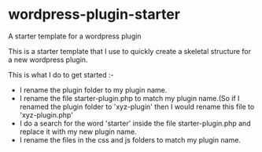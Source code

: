 # wordpress-plugin-starter
A starter template for a wordpress plugin

This is a starter template that I use to quickly create a skeletal structure for a new wordpress plugin.

This is what I do to get started :-

* I rename the plugin folder to my plugin name. 
* I rename the file starter-plugin.php to match my plugin name.(So if I renamed the plugin folder to 'xyz-plugin' then I would rename this file to 'xyz-plugin.php'
* I do a search for the word 'starter' inside the file starter-plugin.php and replace it with my new plugin name.
* I rename the files in the css and js folders to match  my plugin name.  
